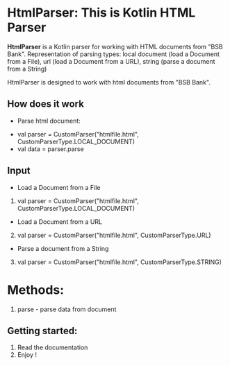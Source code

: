 # HtmlParser: This is Kotlin HTML Parser

**HtmlParser** is a Kotlin parser for working with HTML documents from "BSB Bank". Representation of parsing types: local document (load a Document from a File), url (load a Document from a URL), string (parse a document from a String)

HtmlParser is designed to work with html documents from "BSB Bank".



## How does it work

- Parse html document:

 * val parser = CustomParser("htmlfile.html", CustomParserType.LOCAL_DOCUMENT)
 * val data = parser.parse


## Input

- Load a Document from a File
1. val parser = CustomParser("htmlfile.html", CustomParserType.LOCAL_DOCUMENT)

- Load a Document from a URL
2. val parser = CustomParser("htmlfile.html", CustomParserType.URL)

- Parse a document from a String
3. val parser = CustomParser("htmlfile.html", CustomParserType.STRING)



# Methods:

1. parse - parse data from document

  


## Getting started:
1. Read the documentation
2. Enjoy !
